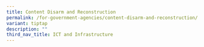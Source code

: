 ```yaml
---
title: Content Disarm and Reconstruction
permalink: /for-government-agencies/content-disarm-and-reconstruction/
variant: tiptap
description: ""
third_nav_title: ICT and Infrastructure
---
```

